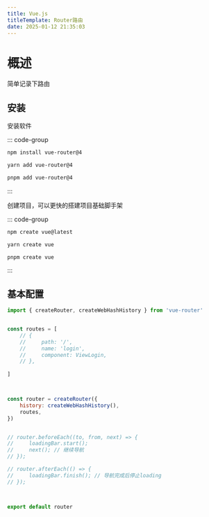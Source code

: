 ```yaml
---
title: Vue.js
titleTemplate: Router路由
date: 2025-01-12 21:35:03
---
```


# 概述

简单记录下路由


## 安装

安装软件

::: code-group

```bash [npm]
npm install vue-router@4
```

```bash [yarn]
yarn add vue-router@4
```

```bash [pnpm]
pnpm add vue-router@4
```

:::


创建项目，可以更快的搭建项目基础脚手架

::: code-group

```bash [npm]
npm create vue@latest
```

```bash [yarn]
yarn create vue
```

```bash [pnpm]
pnpm create vue
```

:::




## 基本配置

```js
import { createRouter, createWebHashHistory } from 'vue-router'


const routes = [
    // {
    //     path: '/',
    //     name: 'login',
    //     component: ViewLogin,
    // },
   
]



const router = createRouter({
    history: createWebHashHistory(),
    routes,
})


// router.beforeEach((to, from, next) => {
//     loadingBar.start();
//     next(); // 继续导航
// });

// router.afterEach(() => {
//     loadingBar.finish(); // 导航完成后停止loading
// });



export default router
```
